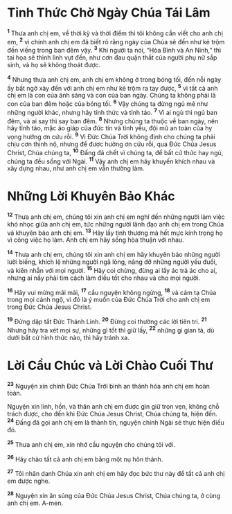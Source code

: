 # Tỉnh Thức Chờ Ngày Chúa Tái Lâm

<sup><b>1</b></sup> Thưa anh chị em, về thời kỳ và thời điểm thì tôi không cần viết cho anh chị em, <sup><b>2</b></sup> vì chính anh chị em đã biết rõ rằng ngày của Chúa sẽ đến như kẻ trộm đến viếng trong ban đêm vậy. <sup><b>3</b></sup> Khi người ta nói, “Hòa Bình và An Ninh,” thì tai họa sẽ thình lình vụt đến, như cơn đau quặn thắt của người phụ nữ sắp sinh, và họ sẽ không thoát được.

<sup><b>4</b></sup> Nhưng thưa anh chị em, anh chị em không ở trong bóng tối, đến nỗi ngày ấy bất ngờ xảy đến với anh chị em như kẻ trộm ra tay được, <sup><b>5</b></sup> vì tất cả anh chị em là con của ánh sáng và con của ban ngày. Chúng ta không phải là con của ban đêm hoặc của bóng tối. <sup><b>6</b></sup> Vậy chúng ta đừng ngủ mê như những người khác, nhưng hãy tỉnh thức và tỉnh táo. <sup><b>7</b></sup> Vì ai ngủ thì ngủ ban đêm, và ai say thì say ban đêm. <sup><b>8</b></sup> Nhưng chúng ta thuộc về ban ngày, nên hãy tỉnh táo, mặc áo giáp của đức tin và tình yêu, đội mũ an toàn của hy vọng hưởng ơn cứu rỗi. <sup><b>9</b></sup> Vì Đức Chúa Trời không định cho chúng ta phải chịu cơn thịnh nộ, nhưng để được hưởng ơn cứu rỗi, qua Đức Chúa Jesus Christ, Chúa chúng ta, <sup><b>10</b></sup> Đấng đã chết vì chúng ta, để bất cứ thức hay ngủ, chúng ta đều sống với Ngài. <sup><b>11</b></sup> Vậy anh chị em hãy khuyến khích nhau và xây dựng nhau, như anh chị em vẫn thường làm.

# Những Lời Khuyên Bảo Khác

<sup><b>12</b></sup> Thưa anh chị em, chúng tôi xin anh chị em nghĩ đến những người làm việc khó nhọc giữa anh chị em, tức những người lãnh đạo anh chị em trong Chúa và khuyên bảo anh chị em. <sup><b>13</b></sup> Hãy lấy tình thương mà hết mực kính trọng họ vì công việc họ làm. Anh chị em hãy sống hòa thuận với nhau.

<sup><b>14</b></sup> Thưa anh chị em, chúng tôi xin anh chị em hãy khuyên bảo những người lười biếng, khích lệ những người ngã lòng, nâng đỡ những người yếu đuối, và kiên nhẫn với mọi người. <sup><b>15</b></sup> Hãy coi chừng, đừng ai lấy ác trả ác cho ai, nhưng ai nấy phải tìm cách làm điều tốt cho nhau và cho mọi người.

<sup><b>16</b></sup> Hãy vui mừng mãi mãi, <sup><b>17</b></sup> cầu nguyện không ngừng, <sup><b>18</b></sup> và cảm tạ Chúa trong mọi cảnh ngộ, vì đó là ý muốn của Đức Chúa Trời cho anh chị em trong Đức Chúa Jesus Christ.

<sup><b>19</b></sup> Đừng dập tắt Đức Thánh Linh. <sup><b>20</b></sup> Đừng coi thường các lời tiên tri. <sup><b>21</b></sup> Nhưng hãy tra xét mọi sự, những gì tốt thì giữ lấy, <sup><b>22</b></sup> những gì gian tà, dù dưới bất cứ hình thức nào, thì hãy tránh xa.

# Lời Cầu Chúc và Lời Chào Cuối Thư

<sup><b>23</b></sup> Nguyện xin chính Đức Chúa Trời bình an thánh hóa anh chị em hoàn toàn.

Nguyện xin linh, hồn, và thân anh chị em được gìn giữ trọn vẹn, không chỗ trách được, cho đến khi Đức Chúa Jesus Christ, Chúa chúng ta, hiện đến. <sup><b>24</b></sup> Đấng đã gọi anh chị em là thành tín, nguyện chính Ngài sẽ thực hiện điều đó.

<sup><b>25</b></sup> Thưa anh chị em, xin nhớ cầu nguyện cho chúng tôi với.

<sup><b>26</b></sup> Hãy chào tất cả anh chị em bằng một nụ hôn thánh.

<sup><b>27</b></sup> Tôi nhân danh Chúa xin anh chị em hãy đọc bức thư này để tất cả anh chị em được nghe.

<sup><b>28</b></sup> Nguyện xin ân sủng của Đức Chúa Jesus Christ, Chúa chúng ta, ở cùng anh chị em. A-men.
